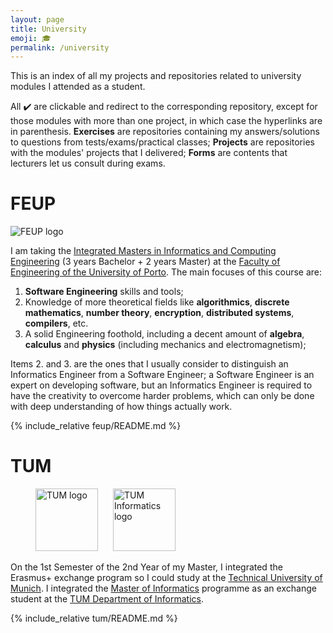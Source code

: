 ```yaml
---
layout: page
title: University
emoji: 🎓
permalink: /university
---
```


This is an index of all my projects and repositories related to university modules I attended as a student.

All ✔️ are clickable and redirect to the corresponding repository, except for those modules with more than one project, in which case the hyperlinks are in parenthesis.
**Exercises** are repositories containing my answers/solutions to questions from tests/exams/practical classes;
**Projects** are repositories with the modules' projects that I delivered;
**Forms** are contents that lecturers let us consult during exams.

# FEUP

<img class="center" style="max-width:300px" src="https://i.imgur.com/ncnfQND.jpg" alt="FEUP logo">

I am taking the [Integrated Masters in Informatics and Computing Engineering](https://sigarra.up.pt/feup/en/CUR_GERAL.CUR_VIEW?pv_curso_id=742&pv_ano_lectivo=2021) (3 years Bachelor + 2 years Master) at the [Faculty of Engineering of the University of Porto](https://sigarra.up.pt/feup/en/web_page.Inicial). The main focuses of this course are:

1. **Software Engineering** skills and tools;
2. Knowledge of more theoretical fields like **algorithmics**, **discrete mathematics**, **number theory**, **encryption**, **distributed systems**, **compilers**, etc.
3. A solid Engineering foothold, including a decent amount of **algebra**, **calculus** and **physics** (including mechanics and electromagnetism);

Items 2. and 3. are the ones that I usually consider to distinguish an Informatics Engineer from a Software Engineer; a Software Engineer is an expert on developing software, but an Informatics Engineer is required to have the creativity to overcome harder problems, which can only be done with deep understanding of how things actually work.

{% include_relative feup/README.md %}

# TUM

<figure>
<img style="height:100px; max-width: auto; width: auto;" src="https://upload.wikimedia.org/wikipedia/commons/4/4c/TU_Muenchen_Logo.svg" alt="TUM logo">
<img style="height:100px; max-width: auto; width: auto; margin-left: 20px;" src="https://upload.wikimedia.org/wikipedia/commons/9/9e/TUM_IN_Logo.svg" alt="TUM Informatics logo">
</figure>

On the 1st Semester of the 2nd Year of my Master, I integrated the Erasmus+ exchange program so I could study at the [Technical University of Munich](https://www.tum.de/en/). I integrated the [Master of Informatics](https://www.in.tum.de/en/in/for-prospective-students/masters-programs/informatics/) programme as an exchange student at the [TUM Department of Informatics](https://www.in.tum.de/en/in/cover-page/).

{% include_relative tum/README.md %}

